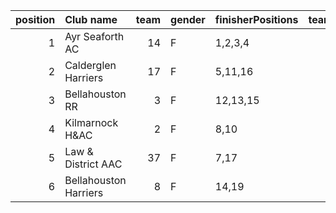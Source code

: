|   position | Club name             |   team | gender   | finisherPositions   |   teamPoints |   penaltyPoints |   totalPoints |   totalFinishers | Website                                    |
|-----------:|:----------------------|-------:|:---------|:--------------------|-------------:|----------------:|--------------:|-----------------:|:-------------------------------------------|
|          1 | Ayr Seaforth AC       |     14 | F        | 1,2,3,4             |           10 |               0 |            10 |                7 | https://www.ayrseaforth.co.uk/             |
|          2 | Calderglen Harriers   |     17 | F        | 5,11,16             |           32 |              29 |            61 |                3 | http://www.calderglenharriers.org.uk/      |
|          3 | Bellahouston RR       |      3 | F        | 12,13,15            |           40 |              29 |            69 |                3 | https://www.bellahoustonroadrunners.co.uk/ |
|          4 | Kilmarnock H&AC       |      2 | F        | 8,10                |           18 |              58 |            76 |                2 | http://www.kilmarnockharriers.com/         |
|          5 | Law & District AAC    |     37 | F        | 7,17                |           24 |              58 |            82 |                2 | http://www.lawaac.co.uk/                   |
|          6 | Bellahouston Harriers |      8 | F        | 14,19               |           33 |              58 |            91 |                2 | http://www.bellahoustonharriers.co.uk/     |